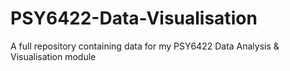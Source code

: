 # PSY6422-Data-Visualisation
A full repository containing data for my PSY6422 Data Analysis &amp; Visualisation module
